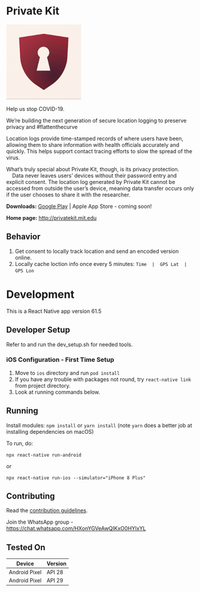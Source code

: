 # Private Kit

<img src="./assets/ShieldKeyHold512x512.png" data-canonical-src="./assets/ShieldKeyHold512x512.png" width="200" height="200" />

Help us stop COVID-19.

We’re building the next generation of secure location logging to preserve privacy and #flattenthecurve

Location logs provide time-stamped records of where users have been, allowing them to share information with health officials accurately and quickly. This helps support contact tracing efforts to slow the spread of the virus.

What’s truly special about Private Kit, though, is its privacy protection.             
Data never leaves users’ devices without their password entry and explicit consent. The location log generated by Private Kit cannot be accessed from outside the user’s device, meaning data transfer occurs only if the user chooses to share it with the researcher. 

**Downloads:** [Google Play](https://play.google.com/store/apps/details?id=edu.mit.privatekit) | Apple App Store - coming soon!

**Home page:** http://privatekit.mit.edu


## Behavior

1. Get consent to locally track location and send an encoded version online.
2. Locally cache loction info once every 5 minutes: ```	Time  |  GPS Lat  |  GPS Lon ```

# Development

This is a React Native app version 61.5

## Developer Setup

Refer to and run the dev_setup.sh for needed tools.

### iOS Configuration - First Time Setup

1. Move to `ios` directory and run `pod install`
2. If you have any trouble with packages not round, try `react-native link` from project directory.
3. Look at running commands below.

## Running

Install modules:
```npm install``` or ```yarn install``` (note ```yarn``` does a better job at installing dependencies on macOS)

To run, do:
```
npx react-native run-android
```
or
```
npx react-native run-ios --simulator="iPhone 8 Plus"
```

## Contributing

Read the [contribution guidelines](./.github/CONTRIBUTING.md).

Join the WhatsApp group - https://chat.whatsapp.com/HXonYGVeAwQIKxO0HYlxYL

## Tested On

| Device | Version |
| ------------- | ------------- |
| Android Pixel | API 28  |
| Android Pixel | API 29  |

